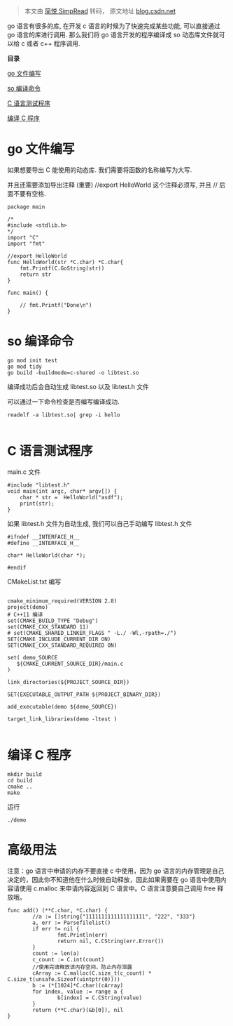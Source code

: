 > 本文由 [简悦 SimpRead](http://ksria.com/simpread/) 转码， 原文地址 [blog.csdn.net](https://blog.csdn.net/arv002/article/details/122955707)

go 语言有很多的库, 在开发 c 语言的时候为了快速完成某些功能, 可以直接通过 go 语言的库进行调用. 那么我们将 go 语言开发的程序编译成 so 动态库文件就可以给 c 或者 c++ 程序调用.

**目录**

[go 文件编写](#t0)

[so 编译命令](#t1)

[C 语言测试程序](#t2)

[编译 C 程序](#%E7%BC%96%E8%AF%91C%E7%A8%8B%E5%BA%8F)

go 文件编写
=======

如果想要导出 C 能使用的动态库. 我们需要将函数的名称编写为大写.

并且还需要添加导出注释 (重要) //export HelloWorld 这个注释必须写, 并且 // 后面不要有空格.

```
package main
 
/*
#include <stdlib.h>
*/
import "C"
import "fmt"
 
//export HelloWorld
func HelloWorld(str *C.char) *C.char{
	fmt.Printf(C.GoString(str))
	return str
}
 
func main() {
 
	// fmt.Printf("Done\n")
}
```

so 编译命令
=======

```
go mod init test
go mod tidy
go build -buildmode=c-shared -o libtest.so
```

编译成功后会自动生成 libtest.so 以及 libtest.h 文件

可以通过一下命令检查是否编写编译成功.

```
readelf -a libtest.so| grep -i hello


```

C 语言测试程序
========

main.c 文件

```
#include "libtest.h"
void main(int argc, char* argv[]) {
    char * str =  HelloWorld("asdf");
    print(str);
}
```

如果 libtest.h 文件为自动生成, 我们可以自己手动编写 libtest.h 文件

```
#ifndef __INTERFACE_H__
#define __INTERFACE_H__
 
char* HelloWorld(char *);
 
#endif
```

CMakeList.txt 编写

```
 
cmake_minimum_required(VERSION 2.8)
project(demo)
# C++11 编译
set(CMAKE_BUILD_TYPE "Debug")
set(CMAKE_CXX_STANDARD 11)
# set(CMAKE_SHARED_LINKER_FLAGS " -L./ -Wl,-rpath=./")
SET(CMAKE_INCLUDE_CURRENT_DIR ON)
SET(CMAKE_CXX_STANDARD_REQUIRED ON)
 
set( demo_SOURCE
   ${CMAKE_CURRENT_SOURCE_DIR}/main.c
)
 
link_directories(${PROJECT_SOURCE_DIR})
 
SET(EXECUTABLE_OUTPUT_PATH ${PROJECT_BINARY_DIR})
 
add_executable(demo ${demo_SOURCE})
 
target_link_libraries(demo -ltest ) 
 
```

编译 C 程序
=======

```
mkdir build
cd build
cmake ..
make
```

运行

```
./demo

```

高级用法
====

注意：go 语言中申请的内存不要直接 c 中使用，因为 go 语言的内存管理是自己决定的，因此你不知道他在什么时候自动释放，因此如果需要在 go 语言中使用内容请使用 c.malloc 来申请内容返回到 C 语言中。C 语言注意要自己调用 free 释放哦。

```
func add() (**C.char, *C.char) {
        //a := []string{"1111111111111111111", "222", "333"}
        a, err := Parsefilelist()
        if err != nil {
                fmt.Println(err)
                return nil, C.CString(err.Error())
        }
        count := len(a)
        c_count := C.int(count)
        //使用完请释放该内存空间，防止内存泄露
        cArray := C.malloc(C.size_t(c_count) * C.size_t(unsafe.Sizeof(uintptr(0))))
        b := (*[1024]*C.char)(cArray)
        for index, value := range a {
                b[index] = C.CString(value)
        }
        return (**C.char)(&b[0]), nil
}
```